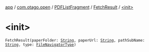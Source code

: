 [app](../../../index.md) / [com.otago.open](../../index.md) / [PDFListFragment](../index.md) / [FetchResult](index.md) / [&lt;init&gt;](./-init-.md)

# &lt;init&gt;

`FetchResult(paperFolder: `[`String`](https://kotlinlang.org/api/latest/jvm/stdlib/kotlin/-string/index.html)`, paperUrl: `[`String`](https://kotlinlang.org/api/latest/jvm/stdlib/kotlin/-string/index.html)`, pathSubName: `[`String`](https://kotlinlang.org/api/latest/jvm/stdlib/kotlin/-string/index.html)`, type: `[`FileNavigatorType`](../../-file-navigator-type/index.md)`)`